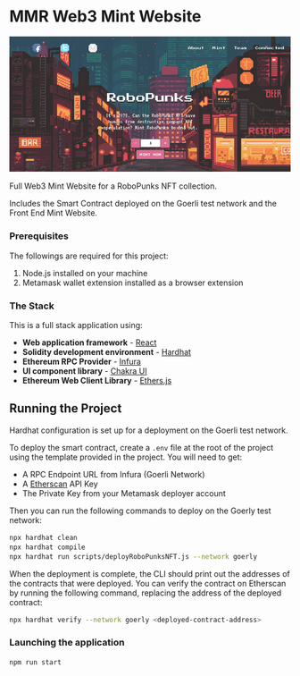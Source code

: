 # MMR Web3 Mint Website

![](screenshot.jpg)

Full Web3 Mint Website for a RoboPunks NFT collection.

Includes the Smart Contract deployed on the Goerli test network and the Front End Mint Website.

### Prerequisites

The followings are required for this project:

1. Node.js installed on your machine
2. Metamask wallet extension installed as a browser extension

### The Stack

This is a full stack application using:

- **Web application framework** - [React](https://reactjs.org/)
- **Solidity development environment** - [Hardhat](https://hardhat.org/)
- **Ethereum RPC Provider** - [Infura](https://infura.io/)
- **UI component library** - [Chakra UI](https://chakra-ui.com/)
- **Ethereum Web Client Library** - [Ethers.js](https://docs.ethers.io/v5/)

## Running the Project

Hardhat configuration is set up for a deployment on the Goerli test network.

To deploy the smart contract, create a `.env` file at the root of the project using the template provided in the project. You will need to get:

- A RPC Endpoint URL from Infura (Goerli Network)
- A [Etherscan](https://etherscan.io/) API Key
- The Private Key from your Metamask deployer account

Then you can run the following commands to deploy on the Goerly test network:

```sh
npx hardhat clean
npx hardhat compile
npx hardhat run scripts/deployRoboPunksNFT.js --network goerly
```

When the deployment is complete, the CLI should print out the addresses of the contracts that were deployed. You can verify the contract on Etherscan by running the following command, replacing the address of the deployed contract:

```sh
npx hardhat verify --network goerly <deployed-contract-address>
```

### Launching the application

```sh
npm run start
```
